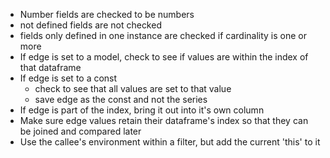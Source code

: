 - Number fields are checked to be numbers
- not defined fields are not checked
- fields only defined in one instance are checked if cardinality is one or more
- If edge is set to a model, check to see if values are within the index of that dataframe
- If edge is set to a const
  - check to see that all values are set to that value
  - save edge as the const and not the series
- If edge is part of the index, bring it out into it's own column
- Make sure edge values retain their dataframe's index so that they can be joined and compared later
- Use the callee's environment within a filter, but add the current 'this' to it